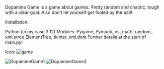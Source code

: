 Dopamine Game is a game about games. Pretty random and chaotic, tough with a clear goal. Also don't let yourself get fooled by the ball!


Installation: 

Python (in my case 3.12)
Modules: Pygame, Pymunk, os, math, random, xml.etree.ElementTree, tkinter, xml.dom  Further details at the start of main.py!

Icon:
![game](https://github.com/user-attachments/assets/76974218-05d4-497c-aba2-89b49e64f806)

![DopamineGame1](https://github.com/user-attachments/assets/8faa517c-4e8f-4a26-87a4-33cf3b5a8739)
![DopamineGame2](https://github.com/user-attachments/assets/1ae0d5d4-bd62-4446-8e7c-9723dfb7a84f)
